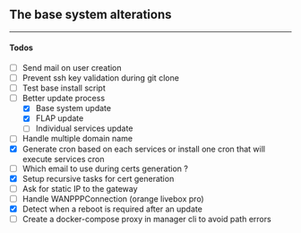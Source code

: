 ## The base system alterations

---

#### Todos

-   [ ] Send mail on user creation
-   [ ] Prevent ssh key validation during git clone
-   [ ] Test base install script
-   [ ] Better update process
    -   [x] Base system update
    -   [x] FLAP update
    -   [ ] Individual services update
-   [ ] Handle multiple domain name
-   [x] Generate cron based on each services or install one cron that will execute services cron
-   [ ] Which email to use during certs generation ?
-   [x] Setup recursive tasks for cert generation
-   [ ] Ask for static IP to the gateway
-   [ ] Handle WANPPPConnection (orange livebox pro)
-   [x] Detect when a reboot is required after an update
-   [ ] Create a docker-compose proxy in manager cli to avoid path errors
